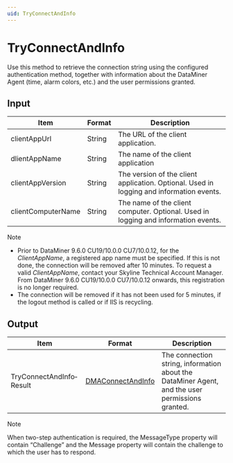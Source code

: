 ```yaml
---
uid: TryConnectAndInfo
---
```


# TryConnectAndInfo

Use this method to retrieve the connection string using the configured authentication method, together with information about the DataMiner Agent (time, alarm colors, etc.) and the user permissions granted.

## Input

| Item               | Format | Description                                                                              |
|--------------------|--------|------------------------------------------------------------------------------------------|
| clientAppUrl       | String | The URL of the client application.                                                       |
| dlientAppName      | String | The name of the client application                                                       |
| clientAppVersion   | String | The version of the client application. Optional. Used in logging and information events. |
| clientComputerName | String | The name of the client computer. Optional. Used in logging and information events.       |

> [!NOTE]
> -  Prior to DataMiner 9.6.0 CU19/10.0.0 CU7/10.0.12, for the *ClientAppName*, a registered app name must be specified. If this is not done, the connection will be removed after 10 minutes. To request a valid *ClientAppName*, contact your Skyline Technical Account Manager. From DataMiner 9.6.0 CU19/10.0.0 CU7/10.0.12 onwards, this registration is no longer required.
> -  The connection will be removed if it has not been used for 5 minutes, if the logout method is called or if IIS is recycling.

## Output

| Item | Format | Description |
|--|--|--|
| TryConnectAndInfo­Result | [DMAConnectAndInfo](xref:DMAConnectAndInfo) | The connection string, information about the DataMiner Agent, and the user permissions granted. |

> [!NOTE]
> When two-step authentication is required, the MessageType property will contain “Challenge” and the Message property will contain the challenge to which the user has to respond.
